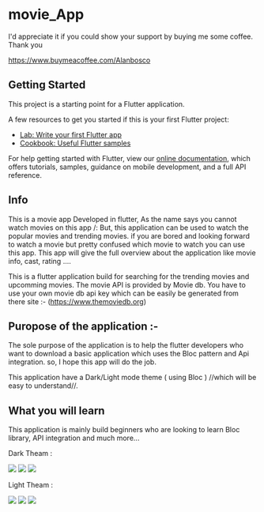 # movie_App


I'd appreciate it if you could show your support by buying me some coffee. Thank you 

https://www.buymeacoffee.com/Alanbosco

## Getting Started

This project is a starting point for a Flutter application.

A few resources to get you started if this is your first Flutter project:

- [Lab: Write your first Flutter app](https://flutter.dev/docs/get-started/codelab)
- [Cookbook: Useful Flutter samples](https://flutter.dev/docs/cookbook)

For help getting started with Flutter, view our
[online documentation](https://flutter.dev/docs), which offers tutorials,
samples, guidance on mobile development, and a full API reference.

## Info

This is a movie app Developed in flutter, As the name says you cannot watch movies on this app /: But, this application can be used to watch the popular movies and trending movies. if you are bored and looking forward to watch a movie but pretty confused which movie to watch you can use this app. This app will give the full overview about the application like movie info, cast, rating ....

This is a flutter application build for searching for the trending movies and upcomming movies. The movie API is provided by Movie db. You have to use your own movie db api key which can be easily be generated from there site :- (https://www.themoviedb.org)  

## Puropose of the application :- 

The sole purpose of the application is to help the flutter developers who want to download a basic application which uses the Bloc pattern and Api integration. so, I hope this app will do the job.

This application have a Dark/Light mode theme ( using Bloc ) //which will be easy to understand//.

## What you will learn 

This application is mainly build beginners who are looking to learn Bloc library, API integration and much more...

Dark Theam : 

<img src="dark_theam_ss1.JPG">
<img src="dark_theam_ss2.JPG">
<img src="dark_theam_ss3.JPG">

Light Theam : 

<img src="light_theam_ss1.JPG">
<img src="light_theam_ss2.JPG">
<img src="light_theam_ss3.JPG">




